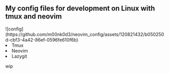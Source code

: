 <h2>My config files for development on Linux with tmux and neovim</h2>
![config](https://github.com/m00nk0d3/neovim_config/assets/120821432/b050250d-cbf3-4a42-86ef-0596fe610f6b)

  <li>Tmux</li>
  <li>Neovim</li>
  <li>Lazygit</li>
</ul>


wip
